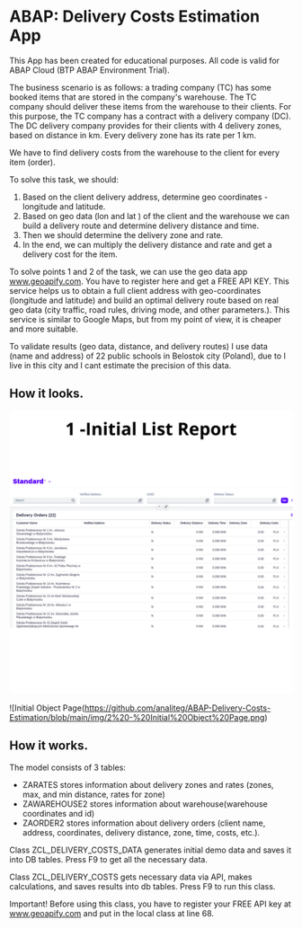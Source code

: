 # ABAP: Delivery Costs Estimation App
This App has been created for educational purposes. All code is valid for ABAP Cloud (BTP ABAP Environment Trial).

The business scenario is as follows: a trading company (TC) has some booked items that are stored in the company's warehouse. The TC company should deliver these items from the warehouse to their clients. For this purpose, the TC company has a contract with a delivery company (DC). The DC delivery company provides for their clients with 4 delivery zones, based on distance in km. Every delivery zone has its rate per 1 km. 

We have to find delivery costs from the warehouse to the client for every item (order). 

To solve this task,  we should:
1. Based on the client delivery address, determine geo coordinates - longitude and latitude.
2. Based on geo data (lon and lat ) of the client and the warehouse we can build a delivery route and determine delivery distance and time.
3. Then we should determine the delivery zone and rate.
4. In the end, we can multiply the delivery distance and rate and get a delivery cost for the item.


To solve points 1 and 2 of the task, we can use the geo data app www.geoapify.com. You have to register here and get a FREE API KEY.
This service helps us to obtain a full client address with geo-coordinates (longitude and latitude) and build an optimal delivery route based on real geo data (city traffic, road rules, driving mode, and other parameters.). This service is similar to Google Maps, but from my point of view, it is cheaper and more suitable.


To validate results (geo data, distance, and delivery routes) I use data (name and address) of 22 public schools in Belostok city (Poland), due to I live in this city and I cant estimate the precision of this data.

## How it looks.

![Initial List Report](https://github.com/analiteg/ABAP-Delivery-Costs-Estimation/blob/main/img/1%20-%20Initial%20List%20Report.png)

![Initial Object Page(https://github.com/analiteg/ABAP-Delivery-Costs-Estimation/blob/main/img/2%20-%20Initial%20Object%20Page.png)




## How it works.

The model consists of 3 tables:
- ZARATES stores information about delivery zones and rates (zones, max, and min distance, rates for zone)
- ZAWAREHOUSE2 stores information about warehouse(warehouse coordinates and id)
- ZAORDER2 stores information about delivery orders (client name, address, coordinates, delivery distance, zone, time, costs, etc.).

Class ZCL_DELIVERY_COSTS_DATA generates initial demo data and saves it into DB tables. Press F9 to get all the necessary data.

Class ZCL_DELIVERY_COSTS gets necessary data via API, makes calculations, and saves results into db tables. Press F9 to run this class.

Important! Before using this class, you have to register your FREE API key at www.geoapify.com and put in the local class at line 68.
